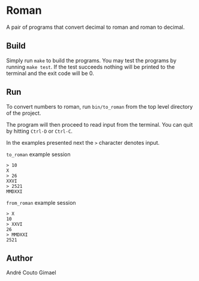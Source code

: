 # Roman

A pair of programs that convert decimal to roman and roman to decimal.

## Build

Simply run `make` to build the programs. You may test the programs by running
`make test`. If the test succeeds nothing will be printed to the terminal and
the exit code will be 0.

## Run

To convert numbers to roman, run `bin/to_roman` from the top level directory of
the project.

The program will then proceed to read input from the terminal. You can quit by
hitting `Ctrl-D` or `Ctrl-C`.

In the examples presented next the `>` character denotes input.

`to_roman` example session

```
> 10
X
> 26
XXVI
> 2521
MMDXXI
```

`from_roman` example session

```
> X
10
> XXVI
26
> MMDXXI
2521
``` 

## Author
André Couto Gimael
